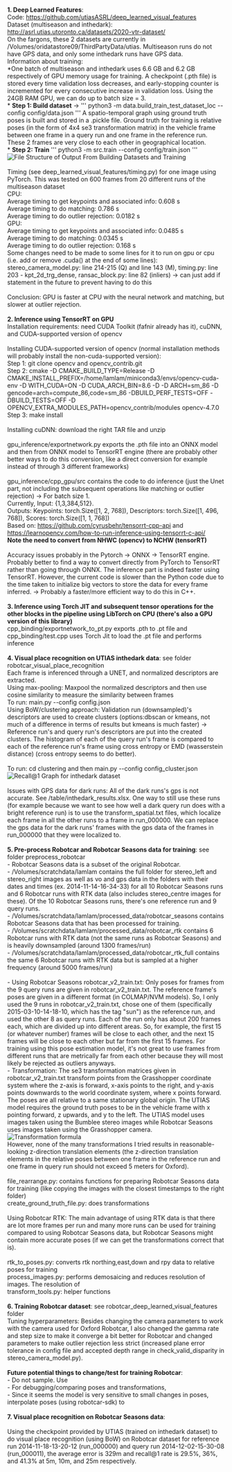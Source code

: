 <br> __1. Deep Learned Features__:
<br> Code: https://github.com/utiasASRL/deep_learned_visual_features <span>
<br> Dataset (multiseason and inthedark): http://asrl.utias.utoronto.ca/datasets/2020-vtr-dataset/
<br> On the fargons, these 2 datasets are currently in /Volumes/oridatastore09/ThirdPartyData/utias. Multiseason runs do not have GPS data, and only some inthedark runs have GPS data.
<br> Information about training: 
<br> *One batch of multiseason and inthedark uses 6.6 GB and 6.2 GB respectively of GPU memory usage for training. A checkpoint (.pth file) is stored every time validation loss decreases, and early-stopping counter is incremented for every consecutive increase in validation loss. Using the 24GB RAM GPU, we can do up to batch size = 3. 
<br> * __Step 1: Build dataset__ -> 
'''
python3 -m data.build_train_test_dataset_loc --config config/data.json
'''
A spatio-temporal graph using ground truth poses is built and stored in a .pickle file. Ground truth for training is relative poses (in the form of 4x4 se3 transformation matrix) in the vehicle frame between one frame in a query run and one frame in the reference run. These 2 frames are very close to each other in geographical location. 
<br> * __Step 2: Train__ 
'''
python3 -m src.train --config config/train.json
'''
<br> ![File Structure of Output From Building Datasets and Training](/images/file_structure_of_results.png)
<br>
<br> Timing (see deep_learned_visual_features/timing.py) for one image using PyTorch. This was tested on 600 frames from 20 different runs of the multiseason dataset 
<br> CPU: 
<br> Average timing to get keypoints and associated info: 0.608 s
<br> Average timing to do matching: 0.786 s
<br> Average timing to do outlier rejection: 0.0182 s
<br> GPU:
<br> Average timing to get keypoints and associated info: 0.0485 s
<br> Average timing to do matching: 0.0345 s
<br> Average timing to do outlier rejection: 0.168 s
<br> Some changes need to be made to some lines for it to run on gpu or cpu (i.e. add or remove .cuda() at the end of some lines): stereo_camera_model.py: line 214-215 (Q) and line 143 (M), timing.py: line 203 - kpt_2d_trg_dense, ransac_block.py: line 82 (inliers) -> can just add if statement in the future to prevent having to do this
<br> 
<br> Conclusion: GPU is faster at CPU with the neural network and matching, but slower at outlier rejection.
<br>
<br> __2. Inference using TensorRT on GPU__ 
<br> Installation requirements: need CUDA Toolkit (fafnir already has it), cuDNN, and CUDA-supported version of opencv 
<br> 
<br> Installing CUDA-supported version of opencv (normal installation methods will probably install the non-cuda-supported version): 
<br> Step 1: git clone opencv and opencv_contrib.git
<br> Step 2: cmake -D CMAKE_BUILD_TYPE=Release -D CMAKE_INSTALL_PREFIX=/home/lamlam/miniconda3/envs/opencv-cuda-env -D WITH_CUDA=ON -D CUDA_ARCH_BIN=8.6 -D -D ARCH=sm_86 -D gencode=arch=compute_86,code=sm_86 -DBUILD_PERF_TESTS=OFF -DBUILD_TESTS=OFF -D OPENCV_EXTRA_MODULES_PATH=opencv_contrib/modules opencv-4.7.0
<br> Step 3: make install
<br> 
<br> Installing cuDNN: download the right TAR file and unzip 
<br> 
<br> gpu_inference/exportnetwork.py exports the .pth file into an ONNX model and then from ONNX model to TensorRT engine (there are probably other better ways to do this conversion, like a direct conversion for example instead of through 3 different frameworks)
<br>
<br> gpu_inference/cpp_gpu/src contains the code to do inference (just the Unet part, not including the subsequent operations like matching or outlier rejection) -> For batch size 1. 
<br> Currently, Input: {1,3,384,512}. 
<br> Outputs: Keypoints: torch.Size([1, 2, 768]), Descriptors: torch.Size([1, 496, 768]), Scores: torch.Size([1, 1, 768])
<br> Based on: https://github.com/cyrusbehr/tensorrt-cpp-api and https://learnopencv.com/how-to-run-inference-using-tensorrt-c-api/
<br> __Note the need to convert from NHWC (opencv) to NCHW (tensorRT)__
<br>
<br> Accuracy issues probably in the Pytorch -> ONNX -> TensorRT engine. Probably better to find a way to convert directly from PyTorch to TensorRT rather than going through ONNX. The inference part is indeed faster using TensorRT. However, the current code is slower than the Python code due to the time taken to initialize big vectors to store the data for every frame inferred. -> Probably a faster/more efficient way to do this in C++.
<br>
<br> __3. Inference using Torch JIT and subsequent tensor operations for the other blocks in the pipeline using LibTorch on CPU (there's also a GPU version of this library)__
<br> cpp_binding/exportnetwork_to_pt.py exports .pth to .pt file and cpp_binding/test.cpp uses Torch Jit to load the .pt file and performs inference
<br>
<br> __4. Visual place recognition on UTIAS inthedark data__: see folder robotcar_visual_place_recognition 
<br> Each frame is inferenced through a UNET, and normalized descriptors are extracted. 
<br> Using max-pooling: Maxpool the normalized descriptors and then use cosine similarity to measure the similarity between frames
<br> To run: main.py --config config.json
<br> Using BoW/clustering approach: Validation run (downsampled)'s descriptors are used to create clusters (options:dbscan or kmeans, not much of a difference in terms of results but kmeans is much faster) ->  Reference run's and query run's descriptors are put into the created clusters. The histogram of each of the query run's frame is compared to each of the reference run's frame using cross entropy or EMD (wasserstein distance) (cross entropy seems to do better).
<br> 
<br> To run: cd clustering and then main.py --config config_cluster.json
<br> ![Recall@1 Graph for inthedark dataset](/images/recall_plot_inthedark.png)
<br>
<br> Issues with GPS data for dark runs: All of the dark runs's gps is not accurate. See /table/inthedark_results.xlsx. One way to still use these runs (for example because we want to see how well a dark query run does with a bright reference run) is to use the transform_spatial.txt files, which localize each frame in all the other runs to a frame in run_000000. We can replace the gps data for the dark runs' frames with the gps data of the frames in run_000000 that they were localized to.
<br>
<br> __5. Pre-process Robotcar and Robotcar Seasons data for training__: see folder preprocess_robotcar
<br> - Robotcar Seasons data is a subset of the original Robotcar.
<br> - /Volumes/scratchdata/lamlam contains the full folder for stereo_left and stereo_right images as well as vo and gps data in the folders with their dates and times (ex. 2014-11-14-16-34-33) for all 10 Robotcar Seasons runs and 6 Robotcar runs with RTK data (also includes stereo_centre images for these). Of the 10 Robotcar Seasons runs, there's one reference run and 9 query runs. 
<br> - /Volumes/scratchdata/lamlam/processed_data/robotcar_seasons contains Robotcar Seasons data that has been processed for training. <br> - /Volumes/scratchdata/lamlam/processed_data/robotcar_rtk contains 6 Robotcar runs with RTK data (not the same runs as Robotcar Seasons) and is heavily downsampled (around 1300 frames/run) 
<br> - /Volumes/scratchdata/lamlam/processed_data/robotcar_rtk_full contains the same 6 Robotcar runs with RTK data but is sampled at a higher frequency (around 5000 frames/run)
<br> 
<br> - Using Robotcar Seasons robotcar_v2_train.txt: Only poses for frames from the 9 query runs are given in robotcar_v2_train.txt. The reference frame's poses are given in a different format (in COLMAP/NVM models). So, I only used the 9 runs in robotcar_v2_train.txt, chose one of them (specifically 2015-03-10-14-18-10, which has the tag "sun") as the reference run, and used the other 8 as query runs. Each of the run only has about 200 frames each, which are divided up into different areas. So, for example, the first 15 (or whatever number) frames will be close to each other, and the next 15 frames will be close to each other but far from the first 15 frames. For training using this pose estimation model, it's not great to use frames from different runs that are metrically far from each other because they will most likely be rejected as outliers anyways. 
<br> - Transformation: The se3 transformation matrices given in robotcar_v2_train.txt transform points from the Grasshopper coordinate system where the z-axis is forward, x-axis points to the right, and y-axis points downwards to the world coordinate system, where x points forward. The poses are all relative to a same stationary global origin. The UTIAS model requires the ground truth poses to be in the vehicle frame with x pointing forward, z upwards, and y to the left. The UTIAS model uses images taken using the Bumblee stereo images while Robotcar Seasons uses images taken using the Grasshopper camera. 
<br> ![Transformation formula](/images/Transformation.jpg)
<br> However, none of the many transformations I tried results in reasonable-looking z-direction translation elements (the z-direction translation elements in the relative poses between one frame in the reference run and one frame in query run should not exceed 5 meters for Oxford). 
<br>
<br> file_rearrange.py: contains functions for preparing Robotcar Seasons data for training (like copying the images with the closest timestamps to the right folder)
<br> create_ground_truth_file.py: does transformations 
<br>
<br> Using Robotcar RTK: The main advantage of using RTK data is that there are lot more frames per run and many more runs can be used for training compared to using Robotcar Seasons data, but Robotcar Seasons might contain more accurate poses (if we can get the transformations correct that is).
<br>
<br> rtk_to_poses.py: converts rtk northing,east,down and rpy data to relative poses for training
<br> process_images.py: performs demosaicing and reduces resolution of images. The resolution of 
<br> transform_tools.py: helper functions 
<br>
<br> __6. Training Robotcar dataset__: see robotcar_deep_learned_visual_features folder
<br> Tuning hyperparameters: Besides changing the camera parameters to work with the camera used for Oxford Robotcar, I also changed the gamma rate and step size to make it converge a bit better for Robotcar and changed parameters to make outlier rejection less strict (increased plane error tolerance in config file and accepted depth range in check_valid_disparity in stereo_camera_model.py).
<br>
<br> __Future potential things to change/test for training Robotcar__:
<br> - Do not sample. Use 
<br> - For debugging/comparing poses and transformations, 
<br> - Since it seems the model is very sensitive to small changes in poses, interpolate poses (using robotcar-sdk) to 
<br>
<br> __7. Visual place recognition on Robotcar Seasons data__:  
<br> Using the checkpoint provided by UTIAS (trained on inthedark dataset) to do visual place recognition (using BoW) on Robotcar dataset for reference run 2014-11-18-13-20-12 (run_000000) and query run 2014-12-02-15-30-08 (run_000011), the average error is 329m and recall@1 rate is 29.5%, 36%, and 41.3% at 5m, 10m, and 25m respectively.


